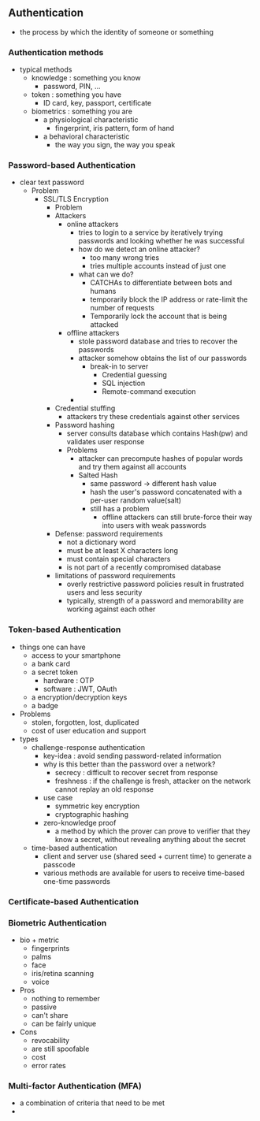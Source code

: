 ## Authentication
- the process by which the identity of someone or something

### Authentication methods
- typical methods
	- knowledge : something you know
		- password, PIN, ...
	- token : something you have
		- ID card, key, passport, certificate
	- biometrics : something you are
		- a physiological characteristic
			- fingerprint, iris pattern, form of hand
		- a behavioral characteristic
			- the way you sign, the way you speak

### Password-based Authentication
- clear text password
	- Problem
		- SSL/TLS Encryption
			- Problem
			- Attackers
				- online attackers
					- tries to login to a service by iteratively trying passwords and looking whether he was successful
					- how do we detect an online attacker?
						- too many wrong tries
						- tries multiple accounts instead of just one
					- what can we do?
						- CATCHAs to differentiate between bots and humans
						- temporarily block the IP address or rate-limit the number of requests
						- Temporarily lock the account that is being attacked
				- offline attackers
					- stole password database and tries to recover the passwords
					- attacker somehow obtains the list of our passwords
						- break-in to server
							- Credential guessing
							- SQL injection
							- Remote-command execution
					- 
			- Credential stuffing
				- attackers try these credentials against other services
			- Password hashing
				- server consults database which contains Hash(pw) and validates user response
				- Problems
					- attacker can precompute hashes of popular words and try them against all accounts
					- Salted Hash
						- same password -> different hash value
						- hash the user's password concatenated with a per-user random value(salt)
						- still has a problem
							- offline attackers can still brute-force their way into users with weak passwords
			- Defense: password requirements
				- not a dictionary word
				- must be at least X characters long
				- must contain special characters
				- is not part of a recently compromised database
			- limitations of password requirements
				- overly restrictive password policies result in frustrated users and less security
				- typically, strength of a password and memorability are working against each other
### Token-based Authentication
- things one can have
	- access to your smartphone
	- a bank card
	- a secret token
		- hardware : OTP
		- software : JWT, OAuth
	- a encryption/decryption keys
	- a badge
- Problems
	- stolen, forgotten, lost, duplicated
	- cost of user education and support
- types
	- challenge-response authentication
		- key-idea : avoid sending password-related information
		- why is this better than the password over a network?
			- secrecy : difficult to recover secret from response
			- freshness : if the challenge is fresh, attacker on the network cannot replay an old response
		- use case
			- symmetric key encryption
			- cryptographic hashing
		- zero-knowledge proof
			- a method by which the prover can prove to verifier that they know a secret, without revealing anything about the secret
	- time-based authentication
		- client and server use (shared seed + current time) to generate a passcode
		- various methods are available for users to receive time-based one-time passwords
### Certificate-based Authentication

### Biometric Authentication
- bio + metric
	- fingerprints
	- palms
	- face
	- iris/retina scanning
	- voice
- Pros
	- nothing to remember
	- passive
	- can't share
	- can be fairly unique
- Cons
	- revocability
	- are still spoofable
	- cost
	- error rates

### Multi-factor Authentication (MFA)
- a combination of criteria that need to be met
- 